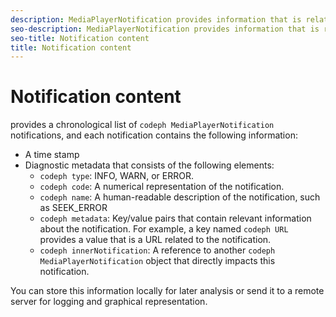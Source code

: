 ```yaml
---
description: MediaPlayerNotification provides information that is related to the player’s status.
seo-description: MediaPlayerNotification provides information that is related to the player’s status.
seo-title: Notification content
title: Notification content
---
```


# Notification content

provides a chronological list of `codeph MediaPlayerNotification` notifications, and each notification contains the following information:
* A time stamp
* Diagnostic metadata that consists of the following elements:
    * `codeph type`: INFO, WARN, or ERROR.
    * `codeph code`: A numerical representation of the notification.
    * `codeph name`: A human-readable description of the notification, such as SEEK_ERROR
    * `codeph metadata`: Key/value pairs that contain relevant information about the notification. For example, a key named `codeph URL` provides a value that is a URL related to the notification.
    * `codeph innerNotification`: A reference to another `codeph MediaPlayerNotification` object that directly impacts this notification.
  

You can store this information locally for later analysis or send it to a remote server for logging and graphical representation.

